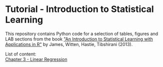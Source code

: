 # Tutorial - Introduction to Statistical Learning

This repository contains Python code for a selection of tables, figures and LAB sections from the book ["An Introduction to Statistical Learning with Applications in R"](https://github.com/cciprianmihai/Tutorial-IntroductionToStatisticalLearning/blob/master/Intoduction%20to%20Statistical%20Learning.pdf) by James, Witten, Hastie, Tibshirani (2013).

List of content:  
<A href='http://nbviewer.ipython.org/github/cciprianmihai/Tutorial-IntroductionToStatisticalLearning/blob/master/Notebooks/Chapter%203.ipynb'>Chapter 3 - Linear Regression</A><BR>

